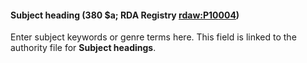 #### Subject heading (380 $a; RDA Registry [rdaw:P10](http://www.rdaregistry.info/Elements/w/#P10004)[004](http://www.rdaregistry.info/Elements/w/#P10004))
Enter subject keywords or genre terms here. This field is linked to the authority file for **Subject headings**.